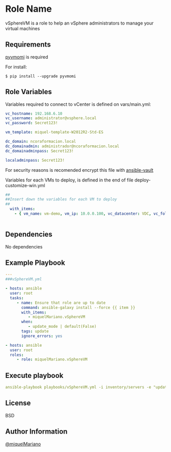 Role Name
=========

vSphereVM is a role to help an vSphere administrators to manage your virtual machines

Requirements
------------

[pyvmomi](https://pypi.python.org/pypi/pyvmomi/) is required

For install:

```shell
$ pip install --upgrade pyvmomi
```

Role Variables
--------------

Variables required to connect to vCenter is defined on vars/main.yml:

```yaml
vc_hostname: 192.168.6.10
vc_username: administrator@vsphere.local
vc_password: Secret123!

vm_template: miquel-template-W2012R2-Std-ES

dc_domain: ncoraformacion.local
dc_domainadmin: administrador@ncoraformacion.local
dc_domainadminpass: Secret123!

localadminpass: Secret123!
```

For security reasons is recomended encrypt this file with [ansible-vault](https://miquelmariano.github.io/2017/06/ansible-vault/)

Variables for each VMs to deploy, is defined in the end of file deploy-customize-win.yml

```yaml
##
##Insert down the variables for each VM to deploy
##
  with_items:
    - { vm_name: vm-demo, vm_ip: 10.0.0.100, vc_datacenter: VDC, vc_folder: /MIQUEL, vc_cluster: Cluster-EVC, vc_note: Created by Ansible, vm_datastore: FORM01_R5_LUN75, vm_networkportgroup: VLAN6_Formacion, vm_networkdns1: 192.168.6.100, vm_networkdns2: 192.168.6.101, vm_networkmask: 255.255.255.0, vm_networkgw: 192.168.6.1, vm_memory: 4096, vm_cpu: 4, vm_disksize: 20 }
 

```

Dependencies
------------

No dependencies

Example Playbook
----------------

```yaml
---
###vSphereVM.yml

- hosts: ansible
  user: root
  tasks:
     - name: Ensure that role are up to date
       command: ansible-galaxy install --force {{ item }}
       with_items:
          - miquelMariano.vSphereVM
       when:
          - update_mode | default(False)
       tags: update
       ignore_errors: yes

- hosts: ansible
  user: root
  roles:
     - role: miquelMariano.vSphereVM
```

Execute playbook
----------------

```yaml
ansible-playbook playbooks/vSphereVM.yml -i inventory/servers -e "update_mode=true" --tags=update
```

License
-------

BSD

Author Information
------------------

[@miquelMariano](https://twitter.com/miquelMariano)
